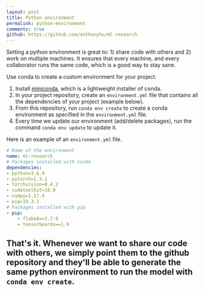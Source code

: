 ```yaml
---
layout: post
title: Python environment
permalink: python-environment
comments: true
github: https://github.com/anthonyhu/ml-research
---
```


Setting a python environment is great to: 1) share code with others and 2) work on multiple machines. It ensures 
that every machine, and every collaborator runs the same code, which is a good way to stay sane.

Use conda to create a custom environment for your project. 

1. Install [miniconda](https://docs.conda.io/en/latest/miniconda.html), which is a lightweight installer of conda.
2. In your project repository, create an `environment.yml` file that contains all the dependencies of your
project (example below).
3. From this repository, run `conda env create` to create a conda environment as specified in the `environment.yml` file.
4. Every time we update our environment (add/delete packages), run the command `conda env update` to update
it.


Here is an example of an `environment.yml` file.
```yaml
# Name of the environment
name: ml-research
# Packages installed with conda
dependencies:
- python=3.6.9
- pytorch=1.3.1
- torchvision=0.4.2
- cudatoolkit=10.0
- numpy=1.17.4
- pip=19.3.1
# Packages installed with pip
- pip:
    - flake8==3.7.9
    - tensorboardx==1.9
```

That's it. Whenever we want to share our code with others, we simply point them to the github repository and 
they'll be able to generate the same python environment to run the model with `conda env create`.
-----
